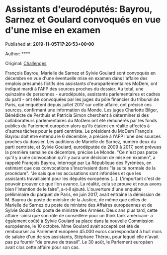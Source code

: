 
# Assistants d'eurodéputés: Bayrou, Sarnez et Goulard convoqués en vue d'une mise en examen

Published at: **2019-11-05T17:26:53+00:00**

Author: ****

Original: [Challenges](https://www.challenges.fr/politique/assistants-d-eurodeputes-bayrou-sarnez-et-goulard-convoques-en-vue-d-une-mise-en-examen_683290)

François Bayrou, Marielle de Sarnez et Sylvie Goulard sont convoqués en décembre en vue d'une éventuelle mise en examen dans l'affaire des emplois présumés fictifs des assistants d'europarlementaires MoDem, ont indiqué mardi à l'AFP des sources proches du dossier.
Au total, une quinzaine de personnes - eurodéputés, assistants parlementaires et cadres du parti - ont été convoquées par les juges du pôle financier du tribunal de Paris, qui enquêtent depuis juillet 2017 sur cette affaire, ont précisé ces sources, confirmant une information du Monde.
Les juges Charlotte Bilger, Bénédicte de Perthuis et Patricia Simon cherchent à déterminer si des collaborateurs parlementaires du MoDem ont été rémunérés par les fonds publics du Parlement européen alors qu'ils étaient en réalité affectés à d'autres tâches pour le parti centriste.
Le président du MoDem François Bayrou doit être entendu le 6 décembre, a précisé à l'AFP l'une des sources proches du dossier. Les auditions de Marielle de Sarnez, numéro deux du parti centriste, et Sylvie Goulard, eurodéputée de 2009 à 2017, sont prévues la première semaine de décembre, précise Le Monde.
"Ce n'est pas parce qu'il y a une convocation qu'il y aura une décision de mise en examen", a rappelé François Bayrou, interrogé par La République des Pyrénées, en estimant que ces convocations s'inscrivaient dans "la suite normale de la procédure".
"Je sais que les accusations sont infondées et que les assistants travaillaient pour les députés européens (...). L'important c'est de pouvoir prouver ce que l'on avance. La réalité, cela se prouve et nous avons bien l'intention de le faire", a-t-il ajouté.
L'ouverture d'une enquête préliminaire du parquet de Paris, en juin 2017, avait entraîné la démission de M. Bayrou du poste de ministre de la Justice, de même que celles de Marielle de Sarnez du poste de ministre des Affaires européennes et de Sylvie Goulard du poste de ministre des Armées.
Deux ans plus tard, cette affaire -ainsi que son rôle de conseillère pour un think tank américain- a également coûté à Sylvie Goulard sa place dans la nouvelle Commission européenne, le 10 octobre.
Mme Goulard avait accepté cet été de rembourser au Parlement européen 45.000 euros correspondant à huit mois de salaire d'un de ses assistants, Stéphane Thérou, pour lequel elle n'avait pas pu fournir "de preuve de travail". Le 30 août, le Parlement européen avait clos cette affaire pour son cas.
